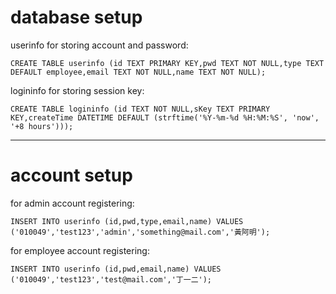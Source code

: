 # database setup
userinfo for storing account and password:

`CREATE TABLE userinfo (id TEXT PRIMARY KEY,pwd TEXT NOT NULL,type TEXT DEFAULT employee,email TEXT NOT NULL,name TEXT NOT NULL);`

logininfo for storing session key:

`CREATE TABLE logininfo (id TEXT NOT NULL,sKey TEXT PRIMARY KEY,createTime DATETIME DEFAULT (strftime('%Y-%m-%d %H:%M:%S', 'now', '+8 hours')));`
<!-- forget password db:
`CREATE TABLE logininfo (id TEXT PRIMARY KEY,createTime DATETIME DEFAULT datetime('now','+1 hour'))` -->
---
# account setup

for admin account registering:

`INSERT INTO userinfo (id,pwd,type,email,name) VALUES ('010049','test123','admin','something@mail.com','黃阿明');`


for employee account registering:

`INSERT INTO userinfo (id,pwd,email,name) VALUES ('010049','test123','test@mail.com','丁一二');`